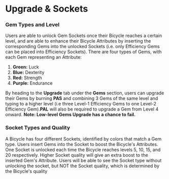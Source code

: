 # Upgrade & Sockets

### Gem Types and Level <a href="#gem-types-and-level" id="gem-types-and-level"></a>

Users are able to unlock Gem Sockets once their Bicycle reaches a certain level, and are able to enhance their Bicycle Attributes by inserting the corresponding Gems into the unlocked Sockets (i.e. only Efficiency Gems can be placed into Efficiency Sockets). There are four types of Gems, with each Gem representing an Attribute:

1. **Green:** Luck
2. **Blue:** Dexterity
3. **Red:** Strength
4. **Purple:** Endurance

By heading to the **Upgrade** tab under the **Gems** section, users can upgrade their Gems by burning **PAS** and combining 3 Gems of the same level and typing to a higher level (i.e three Level-1 Efficiency Gems to one Level-2 Efficiency Gem).**PAL** will also be required to upgrade a Gem from Level 4 onward. **Note: Low-level Gems Upgrade has a chance to fail.**

### Socket Types and Quality <a href="#socket-types-and-quality" id="socket-types-and-quality"></a>

A Bicycle has four different Sockets, identified by colors that match a Gem type. Users insert Gems into the Socket to boost the Bicycle's Attributes. One Socket is unlocked each time the Bicycle reaches levels 5, 10, 15, and 20 respectively. Higher Socket quality will give an extra boost to the inserted Gem's Attribute. Users will be able to see the Socket type without unlocking the socket, but NOT the Socket quality, which is determined by the Bicycle's quality
